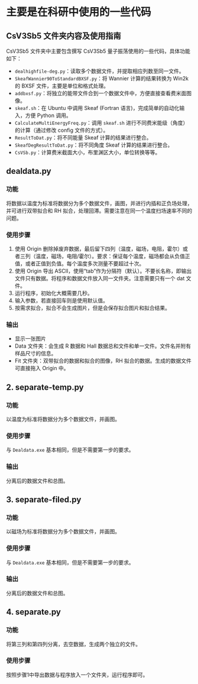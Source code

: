 # 主要是在科研中使用的一些代码
## CsV3Sb5 文件夹内容及使用指南

CsV3Sb5 文件夹中主要包含撰写 CsV3Sb5 量子振荡使用的一些代码，具体功能如下：

- `dealhighfile-deg.py`：读取多个数据文件，并提取相应列数至同一文件。
- `SkeafWannier90ToStandardBXSF.py`：将 Wannier 计算的结果转换为 Win2k 的 BXSF 文件，主要是单位和格式处理。
- `addbxsf.py`：将独立的能带文件合到一个数据文件中，方便直接查看费米面图像。
- `skeaf.sh`：在 Ubuntu 中调用 Skeaf (Fortran 语言)，完成简单的自动化输入，方便 Python 调用。
- `CalculateMultiEnergyFreq.py`：调用 `skeaf.sh` 进行不同费米能级（角度）的计算（通过修改 config 文件的方式）。
- `ResultToDat.py`：将不同能量 Skeaf 计算的结果进行整合。
- `SkeafDegResultToDat.py`：将不同角度 Skeaf 计算的结果进行整合。
- `CsVSb.py`：计算费米截面大小，布里渊区大小，单位转换等等。

## dealdata.py

### 功能
将数据以温度为标准将数据分为多个数据文件，画图，并进行内插和正负场处理，并可进行双带拟合和 RH 拟合，处理回滞。需要注意在同一个温度扫场速率不同的问题。

### 使用步骤
1. 使用 Origin 删除掉废弃数据，最后留下四列（温度，磁场，电阻，霍尔）或者三列（温度，磁场，电阻/霍尔）。要求：保证每个温度，磁场都会从负值正值，或者正值到负值。每个温度多次测量不要超过十次。
2. 使用 Origin 导出 ASCII，使用“tab”作为分隔符（默认）。不要长名称，即输出文件只有数据。将程序和数据文件放入同一文件夹。注意需要只有一个 dat 文件。
3. 运行程序，初始化大概需要几秒。
4. 输入参数，若直接回车则是使用默认值。
5. 按需求拟合，拟合不会生成图片，但是会保存拟合图片和拟合结果。

### 输出
- 显示一张图片
- Data 文件夹：会生成 R 数据和 Hall 数据总和文件和单一文件。文件名并附有样品尺寸的信息。
- Fit 文件夹：双带拟合的数据和拟合的图像，RH 拟合的数据。生成的数据文件可直接拖入 Origin 中。

## 2. separate-temp.py

### 功能
以温度为标准将数据分为多个数据文件，并画图。

### 使用步骤
与 `Dealdata.exe` 基本相同，但是不需要第一步的要求。

### 输出
分离后的数据文件和总图。

## 3. separate-filed.py

### 功能
以磁场为标准将数据分为多个数据文件，并画图。

### 使用步骤
与 `Dealdata.exe` 基本相同，但是不需要第一步的要求。

### 输出
分离后的数据文件和总图。

## 4. separate.py

### 功能
将第三列和第四列分离，去空数据，生成两个独立的文件。

### 使用步骤
按照步骤1中导出数据与程序放入一个文件夹，运行程序即可。
